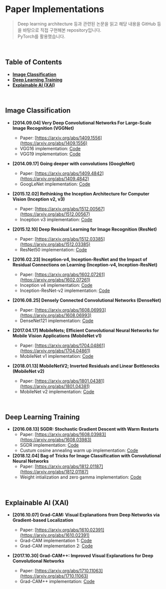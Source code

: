 # Paper Implementations
> Deep learning architecture 등과 관련된 논문을 읽고 해당 내용을 GitHub 등을 바탕으로 직접 구현해본 repository입니다. <br/>
> PyTorch를 활용했습니다.
<br/>

## Table of Contents
* **[Image Classification](#Image-Classification)**
* **[Deep Learning Training](#Deep-Learning-Training)**
* **[Explainable AI (XAI)](#Explainable-AI-(XAI))**
<br/>

## Image Classification
* **[2014.09.04] Very Deep Convolutional Networks For Large-Scale Image Recognition (VGGNet)**
  * Paper: [https://arxiv.org/abs/1409.1556](https://arxiv.org/abs/1409.1556)
  * VGG16 implementation: [Code](https://github.com/kimhoyoung051/paper-implementations/blob/main/image_classification/VGG16.ipynb)
  * VGG19 implementation: [Code](https://github.com/kimhoyoung051/paper-implementations/blob/main/image_classification/VGG19.ipynb)

* **[2014.09.17] Going deeper with convolutions (GoogleNet)**
  * Paper: [https://arxiv.org/abs/1409.4842](https://arxiv.org/abs/1409.4842)
  * GoogLeNet implementation: [Code](https://github.com/kimhoyoung051/paper-implementations/blob/main/image_classification/GoogLeNet.ipynb)

* **[2015.12.02] Rethinking the Inception Architecture for Computer Vision (Inception v2, v3)**
  * Paper: [https://arxiv.org/abs/1512.00567](https://arxiv.org/abs/1512.00567)
  * Inception v3 implementation: [Code](https://github.com/kimhoyoung051/paper-implementations/blob/main/image_classification/Inception_v3.ipynb)
  
* **[2015.12.10] Deep Residual Learning for Image Recognition (ResNet)**
  * Paper: [https://arxiv.org/abs/1512.03385](https://arxiv.org/abs/1512.03385)
  * ResNet50 implementation: [Code](https://github.com/kimhoyoung051/paper-implementations/blob/main/image_classification/ResNet50.ipynb)

* **[2016.02.23] Inception-v4, Inception-ResNet and the Impact of Residual Connections on Learning (Inception-v4, Inception-ResNet)**
  * Paper: [https://arxiv.org/abs/1602.07261](https://arxiv.org/abs/1602.07261)
  * Inception v4 implementation: [Code]()
  * Inception-ResNet-v2 implementation: [Code]()

* **[2016.08.25] Densely Connected Convolutional Networks (DenseNet)**
  * Paper: [https://arxiv.org/abs/1608.06993](https://arxiv.org/abs/1608.06993)
  * DenseNet121 implementation: [Code](https://github.com/kimhoyoung051/paper-implementations/blob/main/image_classification/DenseNet121.ipynb)
  
* **[2017.04.17] MobileNets; Efficient Convolutional Neural Networks for Mobile Vision Applications (MobileNet v1)**
  * Paper: [https://arxiv.org/abs/1704.04861](https://arxiv.org/abs/1704.04861)
  * MobileNet v1 implementation: [Code](https://github.com/kimhoyoung051/paper-implementations/blob/main/image_classification/MobileNet_v1.ipynb)
  
* **[2018.01.13] MobileNetV2; Inverted Residuals and Linear Bottlenecks (MobileNet v2)**
  * Paper: [https://arxiv.org/abs/1801.04381](https://arxiv.org/abs/1801.04381)
  * MobileNet v2 implementation: [Code](https://github.com/kimhoyoung051/paper-implementations/blob/main/image_classification/MobileNet_v2.ipynb)
<br/>
  
## Deep Learning Training
* **[2016.08.13] SGDR: Stochastic Gradient Descent with Warm Restarts**
  * Paper: [https://arxiv.org/abs/1608.03983](https://arxiv.org/abs/1608.03983)
  * SGDR implementation: [Code](https://github.com/kimhoyoung051/paper-implementations/blob/main/deep_learning_training/sgd_with_warm_restarts.ipynb)
  * Custum cosine annealing warm up implementation: [Code](https://github.com/kimhoyoung051/paper-implementations/blob/main/deep_learning_training/custum_cosine_annealing_warm_restarts.ipynb)
* **[2018.12.04] Bag of Tricks for Image Classification with Convolutional Neural Networks**
  * Paper: [https://arxiv.org/abs/1812.01187](https://arxiv.org/abs/1812.01187)
  * Weight intialization and zero gamma implementation: [Code](https://github.com/kimhoyoung051/paper-implementations/blob/main/deep_learning_training/weight_initialization_zero_gamma.ipynb)
<br/>

## Explainable AI (XAI)
* **[2016.10.07] Grad-CAM: Visual Explanations from Deep Networks via Gradient-based Localization**
  * Paper: [https://arxiv.org/abs/1610.02391](https://arxiv.org/abs/1610.02391)
  * Grad-CAM implementation 1: [Code](https://github.com/kimhoyoung051/paper-implementations/blob/main/explainable_ai/grad_cam_1.ipynb)
  * Grad-CAM implementation 2: [Code](https://github.com/kimhoyoung051/paper-implementations/blob/main/explainable_ai/grad_cam_2.ipynb)
  
* **[2017.10.30] Grad-CAM++: Improved Visual Explanations for Deep Convolutional Networks**
  * Paper: [https://arxiv.org/abs/1710.11063](https://arxiv.org/abs/1710.11063)
  * Grad-CAM++ implementation: [Code](https://github.com/kimhoyoung051/paper-implementations/blob/main/explainable_ai/grad_cam_plusplus.ipynb)
  
